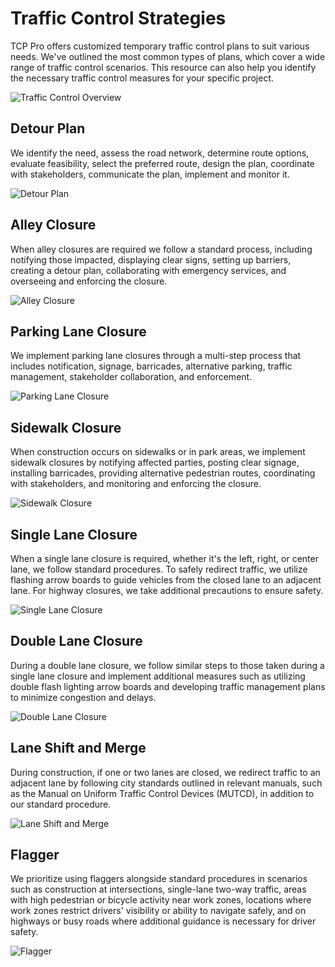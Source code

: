 # Traffic Control Strategies

TCP Pro offers customized temporary traffic control plans to suit various needs. We've outlined the most common types of plans, which cover a wide range of traffic control scenarios. This resource can also help you identify the necessary traffic control measures for your specific project.

![Traffic Control Overview](/placeholder.svg)

## Detour Plan

We identify the need, assess the road network, determine route options, evaluate feasibility, select the preferred route, design the plan, coordinate with stakeholders, communicate the plan, implement and monitor it.

![Detour Plan](/placeholder.svg)

## Alley Closure

When alley closures are required we follow a standard process, including notifying those impacted, displaying clear signs, setting up barriers, creating a detour plan, collaborating with emergency services, and overseeing and enforcing the closure.

![Alley Closure](/placeholder.svg)

## Parking Lane Closure

We implement parking lane closures through a multi-step process that includes notification, signage, barricades, alternative parking, traffic management, stakeholder collaboration, and enforcement.

![Parking Lane Closure](/placeholder.svg)

## Sidewalk Closure

When construction occurs on sidewalks or in park areas, we implement sidewalk closures by notifying affected parties, posting clear signage, installing barricades, providing alternative pedestrian routes, coordinating with stakeholders, and monitoring and enforcing the closure.

![Sidewalk Closure](/placeholder.svg)

## Single Lane Closure

When a single lane closure is required, whether it's the left, right, or center lane, we follow standard procedures. To safely redirect traffic, we utilize flashing arrow boards to guide vehicles from the closed lane to an adjacent lane. For highway closures, we take additional precautions to ensure safety.

![Single Lane Closure](/placeholder.svg)

## Double Lane Closure

During a double lane closure, we follow similar steps to those taken during a single lane closure and implement additional measures such as utilizing double flash lighting arrow boards and developing traffic management plans to minimize congestion and delays.

![Double Lane Closure](/placeholder.svg)

## Lane Shift and Merge

During construction, if one or two lanes are closed, we redirect traffic to an adjacent lane by following city standards outlined in relevant manuals, such as the Manual on Uniform Traffic Control Devices (MUTCD), in addition to our standard procedure.

![Lane Shift and Merge](/placeholder.svg)

## Flagger

We prioritize using flaggers alongside standard procedures in scenarios such as construction at intersections, single-lane two-way traffic, areas with high pedestrian or bicycle activity near work zones, locations where work zones restrict drivers' visibility or ability to navigate safely, and on highways or busy roads where additional guidance is necessary for driver safety.

![Flagger](/placeholder.svg)
